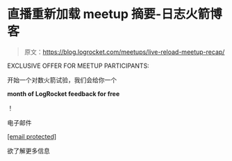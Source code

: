 # 直播重新加载 meetup 摘要-日志火箭博客

> 原文：<https://blog.logrocket.com/meetups/live-reload-meetup-recap/>

EXCLUSIVE OFFER FOR MEETUP PARTICIPANTS:

开始一个对数火箭试验，我们会给你一个

**month of LogRocket feedback for free**

！

电子邮件

[[email protected]](/cdn-cgi/l/email-protection)

欲了解更多信息